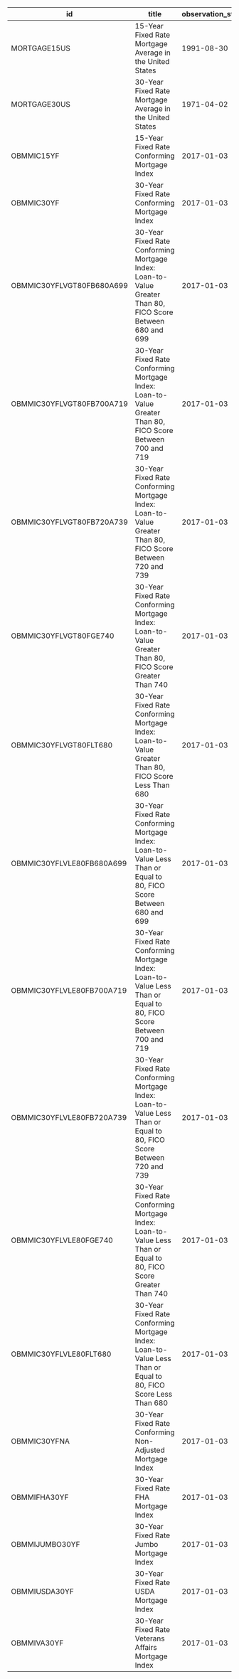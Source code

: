 | id                        | title                                                                                                                | observation_start   | observation_end   |
|---------------------------|----------------------------------------------------------------------------------------------------------------------|---------------------|-------------------|
| MORTGAGE15US              | 15-Year Fixed Rate Mortgage Average in the United States                                                             | 1991-08-30          | 2022-12-01        |
| MORTGAGE30US              | 30-Year Fixed Rate Mortgage Average in the United States                                                             | 1971-04-02          | 2022-12-01        |
| OBMMIC15YF                | 15-Year Fixed Rate Conforming Mortgage Index                                                                         | 2017-01-03          | 2022-12-01        |
| OBMMIC30YF                | 30-Year Fixed Rate Conforming Mortgage Index                                                                         | 2017-01-03          | 2022-12-01        |
| OBMMIC30YFLVGT80FB680A699 | 30-Year Fixed Rate Conforming Mortgage Index: Loan-to-Value Greater Than 80, FICO Score Between 680 and 699          | 2017-01-03          | 2022-12-01        |
| OBMMIC30YFLVGT80FB700A719 | 30-Year Fixed Rate Conforming Mortgage Index: Loan-to-Value Greater Than 80, FICO Score Between 700 and 719          | 2017-01-03          | 2022-12-01        |
| OBMMIC30YFLVGT80FB720A739 | 30-Year Fixed Rate Conforming Mortgage Index: Loan-to-Value Greater Than 80, FICO Score Between 720 and 739          | 2017-01-03          | 2022-12-01        |
| OBMMIC30YFLVGT80FGE740    | 30-Year Fixed Rate Conforming Mortgage Index: Loan-to-Value Greater Than 80, FICO Score Greater Than 740             | 2017-01-03          | 2022-12-01        |
| OBMMIC30YFLVGT80FLT680    | 30-Year Fixed Rate Conforming Mortgage Index: Loan-to-Value Greater Than 80, FICO Score Less Than 680                | 2017-01-03          | 2022-12-01        |
| OBMMIC30YFLVLE80FB680A699 | 30-Year Fixed Rate Conforming Mortgage Index: Loan-to-Value Less Than or Equal to 80, FICO Score Between 680 and 699 | 2017-01-03          | 2022-12-01        |
| OBMMIC30YFLVLE80FB700A719 | 30-Year Fixed Rate Conforming Mortgage Index: Loan-to-Value Less Than or Equal to 80, FICO Score Between 700 and 719 | 2017-01-03          | 2022-12-01        |
| OBMMIC30YFLVLE80FB720A739 | 30-Year Fixed Rate Conforming Mortgage Index: Loan-to-Value Less Than or Equal to 80, FICO Score Between 720 and 739 | 2017-01-03          | 2022-12-01        |
| OBMMIC30YFLVLE80FGE740    | 30-Year Fixed Rate Conforming Mortgage Index: Loan-to-Value Less Than or Equal to 80, FICO Score Greater Than 740    | 2017-01-03          | 2022-12-01        |
| OBMMIC30YFLVLE80FLT680    | 30-Year Fixed Rate Conforming Mortgage Index: Loan-to-Value Less Than or Equal to 80, FICO Score Less Than 680       | 2017-01-03          | 2022-12-01        |
| OBMMIC30YFNA              | 30-Year Fixed Rate Conforming Non-Adjusted Mortgage Index                                                            | 2017-01-03          | 2022-12-01        |
| OBMMIFHA30YF              | 30-Year Fixed Rate FHA Mortgage Index                                                                                | 2017-01-03          | 2022-12-01        |
| OBMMIJUMBO30YF            | 30-Year Fixed Rate Jumbo Mortgage Index                                                                              | 2017-01-03          | 2022-12-01        |
| OBMMIUSDA30YF             | 30-Year Fixed Rate USDA Mortgage Index                                                                               | 2017-01-03          | 2022-12-01        |
| OBMMIVA30YF               | 30-Year Fixed Rate Veterans Affairs Mortgage Index                                                                   | 2017-01-03          | 2022-12-01        |